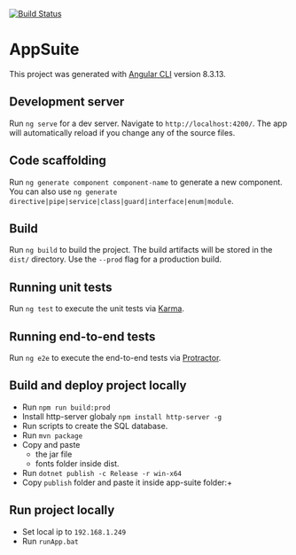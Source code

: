 [![Build Status](https://travis-ci.com/kavros/UI.Tools.svg?branch=master)](https://travis-ci.com/kavros/UI.Tools)

# AppSuite

This project was generated with [Angular CLI](https://github.com/angular/angular-cli) version 8.3.13.

## Development server

Run `ng serve` for a dev server. Navigate to `http://localhost:4200/`. The app will automatically reload if you change any of the source files.

## Code scaffolding

Run `ng generate component component-name` to generate a new component. You can also use `ng generate directive|pipe|service|class|guard|interface|enum|module`.

## Build

Run `ng build` to build the project. The build artifacts will be stored in the `dist/` directory. Use the `--prod` flag for a production build.

## Running unit tests

Run `ng test` to execute the unit tests via [Karma](https://karma-runner.github.io).

## Running end-to-end tests

Run `ng e2e` to execute the end-to-end tests via [Protractor](http://www.protractortest.org/).

## Build and deploy project locally

- Run `npm run build:prod`
- Install http-server globaly `npm install http-server -g`
- Run scripts to create the SQL database.
- Run `mvn package`
- Copy and paste
  - the jar file
  - fonts folder inside dist.
- Run `dotnet publish -c Release -r win-x64`
- Copy `publish` folder and paste it inside app-suite folder:+

## Run project locally

- Set local ip to `192.168.1.249`
- Run `runApp.bat`
